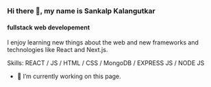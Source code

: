 ### Hi there 👋, my name is Sankalp Kalangutkar
#### fullstack web developement
I enjoy learning new things about the web and new frameworks and technologies like React and Next.js.

Skills:  REACT / JS / HTML / CSS / MongoDB / EXPRESS JS / NODE JS

- 🔭 I’m currently working on this page. 




